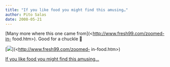 ```yaml
---
title: "If you like food you might find this amusing…"
author: Pito Salas
date: 2008-05-21
---
```




[Many more where this one came from](<http://www.fresh99.com/zoomed-in-
food.htm>). Good for a chuckle 🙂

[![](https://i0.wp.com/www.fresh99.com/images/zoomedinfood/3387276eka.jpg?w=584)](<http://www.fresh99.com/zoomed-
in-food.htm>)


[If you like food you might find this amusing…](None)
